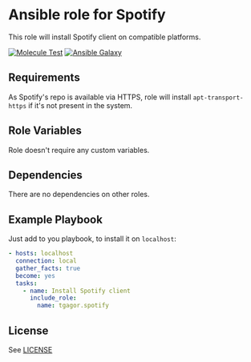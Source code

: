 Ansible role for Spotify
========================

This role will install Spotify client on compatible platforms.

[![Molecule Test](https://github.com/tgagor/ansible-role-spotify/actions/workflows/molecule-test.yml/badge.svg)](https://github.com/tgagor/ansible-role-spotify/actions/workflows/molecule-test.yml)
[![Ansible Galaxy](https://img.shields.io/badge/ansible--galaxy-tgagor-spofify.svg)](https://galaxy.ansible.com/tgagor/spotify)


Requirements
------------

As Spotify's repo is available via HTTPS, role will install `apt-transport-https` if it's not present in the system.

Role Variables
--------------

Role doesn't require any custom variables.

Dependencies
------------

There are no dependencies on other roles.

Example Playbook
----------------

Just add to you playbook, to install it on `localhost`:

```yaml
- hosts: localhost
  connection: local
  gather_facts: true
  become: yes
  tasks:
    - name: Install Spotify client
      include_role:
        name: tgagor.spotify
```

License
-------

See [LICENSE](LICENSE)

